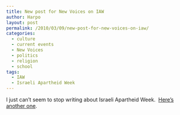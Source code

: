 ```yaml
---
title: New post for New Voices on IAW
author: Harpo
layout: post
permalink: /2010/03/09/new-post-for-new-voices-on-iaw/
categories:
  - culture
  - current events
  - New Voices
  - politics
  - religion
  - school
tags:
  - IAW
  - Israeli Apartheid Week
---
```

I just can&#8217;t seem to stop writing about Israeli Apartheid Week.  <a href="http://blog.newvoices.org/?p=2920" target="_blank">Here&#8217;s another one</a>.